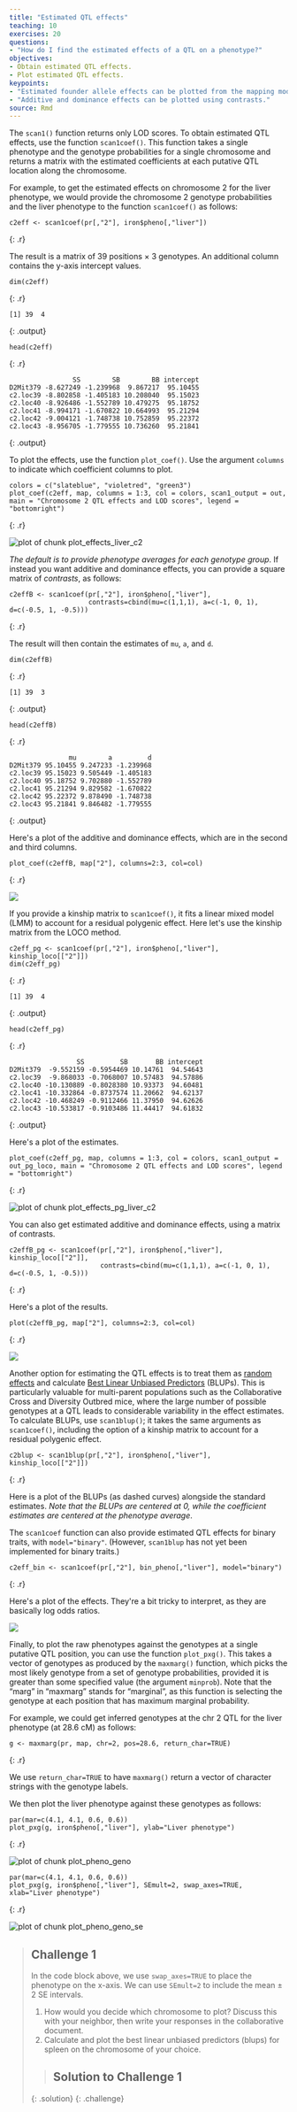 ```yaml
---
title: "Estimated QTL effects"
teaching: 10
exercises: 20
questions:
- "How do I find the estimated effects of a QTL on a phenotype?"
objectives:
- Obtain estimated QTL effects.
- Plot estimated QTL effects.
keypoints:
- "Estimated founder allele effects can be plotted from the mapping model coefficients."
- "Additive and dominance effects can be plotted using contrasts."
source: Rmd
---
```






The `scan1()` function returns only LOD scores. To obtain estimated QTL effects, use the function `scan1coef()`. This function takes a single phenotype and the genotype probabilities for a single chromosome and returns a matrix with the estimated coefficients at each putative QTL location along the chromosome.

For example, to get the estimated effects on chromosome 2 for the liver phenotype, we would provide the chromosome 2 genotype probabilities and the liver phenotype to the function `scan1coef()` as follows:


~~~
c2eff <- scan1coef(pr[,"2"], iron$pheno[,"liver"])
~~~
{: .r}

The result is a matrix of 39 positions &times; 3 genotypes. An additional column contains the y-axis intercept values.


~~~
dim(c2eff)
~~~
{: .r}



~~~
[1] 39  4
~~~
{: .output}



~~~
head(c2eff)
~~~
{: .r}



~~~
                SS        SB        BB intercept
D2Mit379 -8.627249 -1.239968  9.867217  95.10455
c2.loc39 -8.802858 -1.405183 10.208040  95.15023
c2.loc40 -8.926486 -1.552789 10.479275  95.18752
c2.loc41 -8.994171 -1.670822 10.664993  95.21294
c2.loc42 -9.004121 -1.748738 10.752859  95.22372
c2.loc43 -8.956705 -1.779555 10.736260  95.21841
~~~
{: .output}

To plot the effects, use the function `plot_coef()`. Use the argument `columns` to indicate which coefficient columns to plot.


~~~
colors = c("slateblue", "violetred", "green3")
plot_coef(c2eff, map, columns = 1:3, col = colors, scan1_output = out, main = "Chromosome 2 QTL effects and LOD scores", legend = "bottomright")
~~~
{: .r}

<img src="../fig/rmd-11-plot_effects_liver_c2-1.png" title="plot of chunk plot_effects_liver_c2" alt="plot of chunk plot_effects_liver_c2" style="display: block; margin: auto;" />

*The default is to provide phenotype averages for each genotype group*. If instead you want additive and dominance effects, you can provide a square matrix of _contrasts_, as follows:


~~~
c2effB <- scan1coef(pr[,"2"], iron$pheno[,"liver"],
                    contrasts=cbind(mu=c(1,1,1), a=c(-1, 0, 1), d=c(-0.5, 1, -0.5)))
~~~
{: .r}

The result will then contain the estimates of `mu`, `a`, and `d`. 


~~~
dim(c2effB)
~~~
{: .r}



~~~
[1] 39  3
~~~
{: .output}



~~~
head(c2effB)
~~~
{: .r}



~~~
               mu        a         d
D2Mit379 95.10455 9.247233 -1.239968
c2.loc39 95.15023 9.505449 -1.405183
c2.loc40 95.18752 9.702880 -1.552789
c2.loc41 95.21294 9.829582 -1.670822
c2.loc42 95.22372 9.878490 -1.748738
c2.loc43 95.21841 9.846482 -1.779555
~~~
{: .output}

Here's a plot of the additive and dominance effects, which are in the second and third columns.


~~~
plot_coef(c2effB, map["2"], columns=2:3, col=col)
~~~
{: .r}

![](../fig/chr2_effects_contrasts.png)

If you provide a kinship matrix to `scan1coef()`, it fits a linear mixed model (LMM) to account for a residual polygenic effect. Here let's use the kinship matrix from the LOCO method.


~~~
c2eff_pg <- scan1coef(pr[,"2"], iron$pheno[,"liver"], kinship_loco[["2"]])
dim(c2eff_pg)
~~~
{: .r}



~~~
[1] 39  4
~~~
{: .output}



~~~
head(c2eff_pg)
~~~
{: .r}



~~~
                 SS         SB       BB intercept
D2Mit379  -9.552159 -0.5954469 10.14761  94.54643
c2.loc39  -9.868033 -0.7068007 10.57483  94.57886
c2.loc40 -10.130889 -0.8028380 10.93373  94.60481
c2.loc41 -10.332864 -0.8737574 11.20662  94.62137
c2.loc42 -10.468249 -0.9112466 11.37950  94.62626
c2.loc43 -10.533817 -0.9103486 11.44417  94.61832
~~~
{: .output}

Here's a plot of the estimates.


~~~
plot_coef(c2eff_pg, map, columns = 1:3, col = colors, scan1_output = out_pg_loco, main = "Chromosome 2 QTL effects and LOD scores", legend = "bottomright")
~~~
{: .r}

<img src="../fig/rmd-11-plot_effects_pg_liver_c2-1.png" title="plot of chunk plot_effects_pg_liver_c2" alt="plot of chunk plot_effects_pg_liver_c2" style="display: block; margin: auto;" />

You can also get estimated additive and dominance effects, using a matrix of contrasts.


~~~
c2effB_pg <- scan1coef(pr[,"2"], iron$pheno[,"liver"], kinship_loco[["2"]],
                       contrasts=cbind(mu=c(1,1,1), a=c(-1, 0, 1), d=c(-0.5, 1, -0.5)))
~~~
{: .r}

Here's a plot of the results.


~~~
plot(c2effB_pg, map["2"], columns=2:3, col=col)
~~~
{: .r}

![](../fig/chr2_effects_pg_add_dom.png)

Another option for estimating the QTL effects is to treat them as [random effects](https://stats.stackexchange.com/questions/4700/what-is-the-difference-between-fixed-effect-random-effect-and-mixed-effect-mode#151800) and calculate [Best Linear Unbiased Predictors](https://en.wikipedia.org/wiki/Best_linear_unbiased_prediction) (BLUPs). This is particularly valuable for multi-parent populations such as the Collaborative Cross and Diversity Outbred mice, where the large number of possible genotypes at a QTL leads to considerable variability in the effect estimates. To calculate BLUPs, use `scan1blup()`; it takes the same arguments as `scan1coef()`, including
the option of a kinship matrix to account for a residual polygenic effect.


~~~
c2blup <- scan1blup(pr[,"2"], iron$pheno[,"liver"], kinship_loco[["2"]])
~~~
{: .r}

Here is a plot of the BLUPs (as dashed curves) alongside the standard estimates. *Note that the BLUPs are centered at 0, while the coefficient estimates are centered at the phenotype average*.

The `scan1coef` function can also provide estimated QTL effects for binary traits, with `model="binary"`. (However, `scan1blup` has not yet been implemented for binary traits.)


~~~
c2eff_bin <- scan1coef(pr[,"2"], bin_pheno[,"liver"], model="binary")
~~~
{: .r}

Here's a plot of the effects. They're a bit tricky to interpret, as they are basically log odds ratios.

![](../fig/chr2_effects_binary.png)

Finally, to plot the raw phenotypes against the genotypes at a single putative QTL position, you can use the function `plot_pxg()`. This takes a vector of genotypes as produced by the `maxmarg()` function, which picks the most likely genotype from a set of genotype probabilities, provided it is greater than some specified value (the argument `minprob`). Note that the “marg” in “maxmarg” stands for “marginal”, as this function is selecting the genotype at each position that has maximum marginal probability.

For example, we could get inferred genotypes at the chr 2 QTL for the liver phenotype (at 28.6 cM) as follows:


~~~
g <- maxmarg(pr, map, chr=2, pos=28.6, return_char=TRUE)
~~~
{: .r}

We use `return_char=TRUE` to have `maxmarg()` return a vector of character strings with the genotype labels.

We then plot the liver phenotype against these genotypes as follows:


~~~
par(mar=c(4.1, 4.1, 0.6, 0.6))
plot_pxg(g, iron$pheno[,"liver"], ylab="Liver phenotype")
~~~
{: .r}

<img src="../fig/rmd-11-plot_pheno_geno-1.png" title="plot of chunk plot_pheno_geno" alt="plot of chunk plot_pheno_geno" style="display: block; margin: auto;" />


~~~
par(mar=c(4.1, 4.1, 0.6, 0.6))
plot_pxg(g, iron$pheno[,"liver"], SEmult=2, swap_axes=TRUE, xlab="Liver phenotype")
~~~
{: .r}

<img src="../fig/rmd-11-plot_pheno_geno_se-1.png" title="plot of chunk plot_pheno_geno_se" alt="plot of chunk plot_pheno_geno_se" style="display: block; margin: auto;" />

> ## Challenge 1
> In the code block above, we use `swap_axes=TRUE` to place the phenotype
> on the x-axis. 
> We can use `SEmult=2` to include the mean ± 2 SE intervals.
> 1) How would you decide which chromosome to plot? Discuss this with 
> your neighbor, then write your responses in the collaborative document.
> 2) Calculate and plot the best linear unbiased predictors (blups) for
> spleen on the chromosome of your choice.
>
> >
> > ## Solution to Challenge 1
> >
> >
> {: .solution}
{: .challenge}
